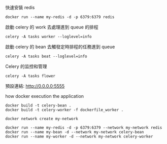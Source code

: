 快速安裝 redis
```
docker run --name my-redis -d -p 6379:6379 redis
```
啟動 celery 的 work 去處理進到 queue 的排程
```
celery -A tasks worker --loglevel=info
```
啟動 celery 的 bean 去觸發定時排程的任務進到 queue
```
celery -A tasks beat --loglevel=info
```
Celery 的监控和管理
```
celery -A tasks flower
```
預設連結: http://0.0.0.0:5555

how docker execution the application
```
docker build -t celery-bean .
docker build -t celery-worker -f dockerfile_worker .

docker network create my-network

docker run --name my-redis -d -p 6379:6379 --network my-network redis
docker run --name my-bean -d --network my-network celery-bean
docker run --name my-worker -d --network my-network celery-worker
```
